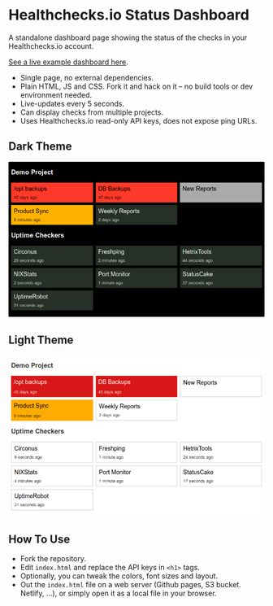 # Healthchecks.io Status Dashboard

A standalone dashboard page showing the status of the checks in your Healthchecks.io
account.

[See a live example dashboard here](https://cuu508.github.io/).

* Single page, no external dependencies.
* Plain HTML, JS and CSS. Fork it and hack on it – no build tools or dev environment needed.
* Live-updates every 5 seconds.
* Can display checks from multiple projects.
* Uses Healthchecks.io read-only API keys, does not expose ping URLs.


## Dark Theme

![Dark THeme](/docs/theme-dark.png?raw=true "Dark Theme")

## Light Theme

![Light THeme](/docs/theme-light.png?raw=true "Light Theme")


## How To Use

* Fork the repository.
* Edit `index.html` and replace the API keys in `<h1>` tags.
* Optionally, you can tweak the colors, font sizes and layout.
* Out the `index.html` file on a web server (Github pages, S3 bucket.
Netlify, ...), or simply open it as a local file in your browser.




